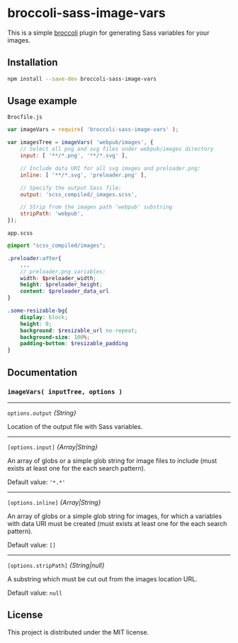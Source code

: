 # broccoli-sass-image-vars

This is a simple [broccoli](https://github.com/broccolijs/broccoli) plugin for generating Sass variables for your images.

## Installation

```bash
npm install --save-dev broccoli-sass-image-vars
```

## Usage example

`Brocfile.js`
```js
var imageVars = require( 'broccoli-sass-image-vars' );

var imagesTree = imageVars( 'webpub/images', {
    // Select all png and svg files under webpub/images directory
    input: [ '**/*.png', '**/*.svg' ],

    // Include data URI for all svg images and preloader.png:
    inline: [ '**/*.svg', 'preloader.png' ],

    // Specify the output Sass file:
    output: 'scss_compiled/_images.scss',

    // Strip from the images path 'webpub' substring
    stripPath: 'webpub',
});
```

`app.scss`
```scss
@import "scss_compiled/images";

.preloader:after{
    ...
    // preloader.png variables:
    width: $preloader_width;
    height: $preloader_height;
    content: $preloader_data_url
}

.some-resizable-bg{
    display: block;
    height: 0;
    background: $resizable_url no-repeat;
    background-size: 100%;
    padding-bottom: $resizable_padding
}
```

## Documentation

### `imageVars( inputTree, options )`

---

`options.output` *{String}*

Location of the output file with Sass variables.

---

`[options.input]` *{Array|String}*

An array of globs or a simple glob string for image files to include (must exists at least one for the each search pattern). 

Default value: `'*.*'`

---

`[options.inline]` *{Array|String}*

An array of globs or a simple glob string for images, for which a variables with data URI must be created (must exists at least one for the each search pattern).

Default value: `[]`

---

`[options.stripPath]` *{String|null}*

A substring which must be cut out from the images location URL.

Default value: `null`

## License

This project is distributed under the MIT license.
